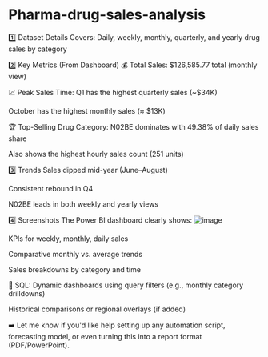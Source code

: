 # Pharma-drug-sales-analysis

1️⃣ Dataset Details
Covers: Daily, weekly, monthly, quarterly, and yearly drug sales by category

2️⃣ Key Metrics (From Dashboard)
💰 Total Sales:
$126,585.77 total (monthly view)

📈 Peak Sales Time:
Q1 has the highest quarterly sales (~$34K)

October has the highest monthly sales (≈ $13K)

🏆 Top-Selling Drug Category:
N02BE dominates with 49.38% of daily sales share

Also shows the highest hourly sales count (251 units)

3️⃣ Trends
Sales dipped mid-year (June–August)

Consistent rebound in Q4

N02BE leads in both weekly and yearly views

4️⃣ Screenshots
The Power BI dashboard clearly shows: 
![image](https://github.com/user-attachments/assets/9822928c-9f61-4872-8e8a-f7441aa4ae0a)

KPIs for weekly, monthly, daily sales

Comparative monthly vs. average trends

Sales breakdowns by category and time



🧮 SQL:
Dynamic dashboards using query filters (e.g., monthly category drilldowns)

Historical comparisons or regional overlays (if added)

➡️ Let me know if you'd like help setting up any automation script, forecasting model, or even turning this into a report format (PDF/PowerPoint).

